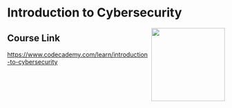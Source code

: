 # Introduction to Cybersecurity

<a href="https://www.codecademy.com" target="_blank"><img src="https://github.com/Codecademy/learn-cpp/blob/master/logo.png" align="right" width=170;></a>

## Course Link ##

https://www.codecademy.com/learn/introduction-to-cybersecurity
